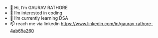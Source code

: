 - 👋 Hi, I’m GAURAV RATHORE
- 👀 I’m interested in coding
- 🌱 I’m currently learning DSA
- 📫  reach me via linkedin
https://www.linkedin.com/in/gaurav-rathore-4ab65a260
